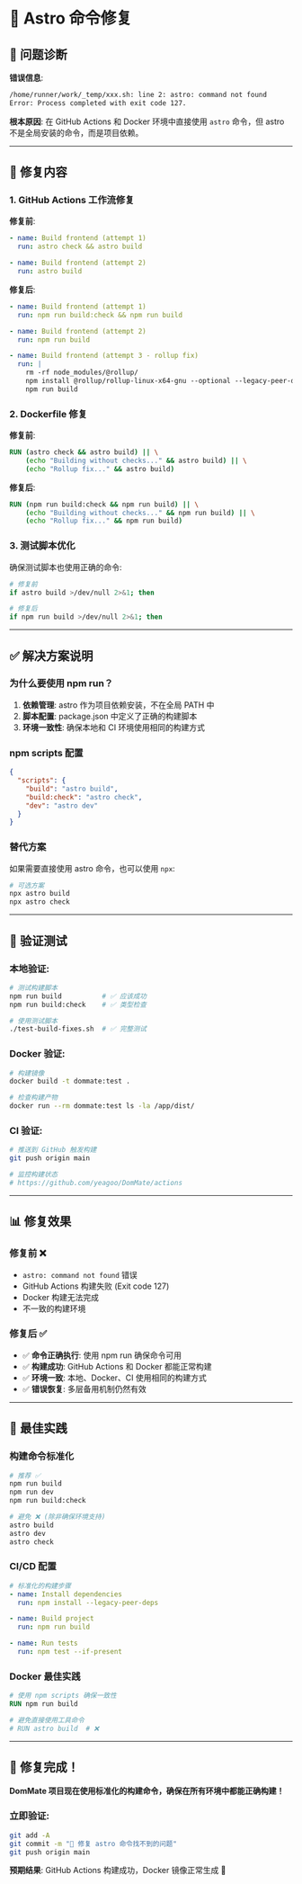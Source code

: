 # 🔧 Astro 命令修复

## 🎯 问题诊断

**错误信息**:
```bash
/home/runner/work/_temp/xxx.sh: line 2: astro: command not found
Error: Process completed with exit code 127.
```

**根本原因**: 
在 GitHub Actions 和 Docker 环境中直接使用 `astro` 命令，但 astro 不是全局安装的命令，而是项目依赖。

---

## 🔧 修复内容

### 1. **GitHub Actions 工作流修复**

**修复前**:
```yaml
- name: Build frontend (attempt 1)
  run: astro check && astro build

- name: Build frontend (attempt 2)
  run: astro build
```

**修复后**:
```yaml
- name: Build frontend (attempt 1)
  run: npm run build:check && npm run build

- name: Build frontend (attempt 2)
  run: npm run build

- name: Build frontend (attempt 3 - rollup fix)
  run: |
    rm -rf node_modules/@rollup/
    npm install @rollup/rollup-linux-x64-gnu --optional --legacy-peer-deps
    npm run build
```

### 2. **Dockerfile 修复**

**修复前**:
```dockerfile
RUN (astro check && astro build) || \
    (echo "Building without checks..." && astro build) || \
    (echo "Rollup fix..." && astro build)
```

**修复后**:
```dockerfile
RUN (npm run build:check && npm run build) || \
    (echo "Building without checks..." && npm run build) || \
    (echo "Rollup fix..." && npm run build)
```

### 3. **测试脚本优化**

确保测试脚本也使用正确的命令:
```bash
# 修复前
if astro build >/dev/null 2>&1; then

# 修复后  
if npm run build >/dev/null 2>&1; then
```

---

## ✅ 解决方案说明

### **为什么要使用 npm run？**

1. **依赖管理**: astro 作为项目依赖安装，不在全局 PATH 中
2. **脚本配置**: package.json 中定义了正确的构建脚本
3. **环境一致性**: 确保本地和 CI 环境使用相同的构建方式

### **npm scripts 配置**

```json
{
  "scripts": {
    "build": "astro build",
    "build:check": "astro check", 
    "dev": "astro dev"
  }
}
```

### **替代方案**

如果需要直接使用 astro 命令，也可以使用 `npx`:

```bash
# 可选方案
npx astro build
npx astro check
```

---

## 🧪 验证测试

### **本地验证**:
```bash
# 测试构建脚本
npm run build          # ✅ 应该成功
npm run build:check    # ✅ 类型检查

# 使用测试脚本
./test-build-fixes.sh  # ✅ 完整测试
```

### **Docker 验证**:
```bash
# 构建镜像
docker build -t dommate:test .

# 检查构建产物
docker run --rm dommate:test ls -la /app/dist/
```

### **CI 验证**:
```bash
# 推送到 GitHub 触发构建
git push origin main

# 监控构建状态
# https://github.com/yeagoo/DomMate/actions
```

---

## 📊 修复效果

### **修复前 ❌**
- `astro: command not found` 错误
- GitHub Actions 构建失败 (Exit code 127)
- Docker 构建无法完成
- 不一致的构建环境

### **修复后 ✅**
- ✅ **命令正确执行**: 使用 npm run 确保命令可用
- ✅ **构建成功**: GitHub Actions 和 Docker 都能正常构建
- ✅ **环境一致**: 本地、Docker、CI 使用相同的构建方式
- ✅ **错误恢复**: 多层备用机制仍然有效

---

## 🎯 最佳实践

### **构建命令标准化**
```bash
# 推荐 ✅
npm run build
npm run dev  
npm run build:check

# 避免 ❌ (除非确保环境支持)
astro build
astro dev
astro check
```

### **CI/CD 配置**
```yaml
# 标准化的构建步骤
- name: Install dependencies
  run: npm install --legacy-peer-deps

- name: Build project
  run: npm run build

- name: Run tests  
  run: npm test --if-present
```

### **Docker 最佳实践**
```dockerfile
# 使用 npm scripts 确保一致性
RUN npm run build

# 避免直接使用工具命令
# RUN astro build  # ❌
```

---

## 🚀 **修复完成！**

**DomMate 项目现在使用标准化的构建命令，确保在所有环境中都能正确构建！**

### **立即验证**:
```bash
git add -A
git commit -m "🔧 修复 astro 命令找不到的问题"
git push origin main
```

**预期结果**: GitHub Actions 构建成功，Docker 镜像正常生成 🎉 